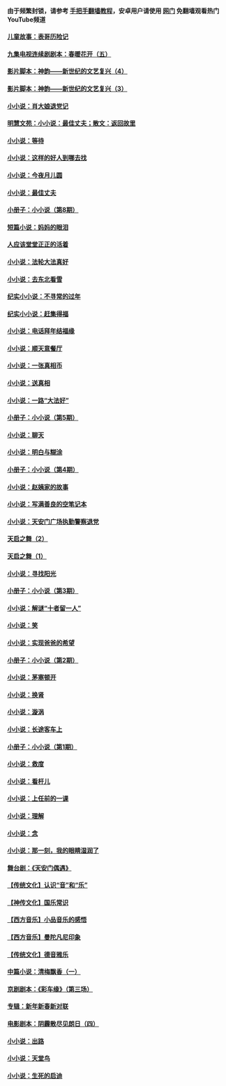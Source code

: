 #### 由于频繁封锁，请参考 [手把手翻墙教程](https://github.com/gfw-breaker/guides/wiki/)，安卓用户请使用 [网门](https://github.com/gfw-breaker/nogfw/blob/master/dl.md?t=07060900) 免翻墙观看热门YouTube频道 

#### [儿童故事：表哥历险记](../pages/328/383535.md?t=07060900) 

#### [九集电视连续剧剧本：春暖花开（五）](../pages/328/275919.md?t=07060900) 

#### [影片脚本：神韵——新世纪的文艺复兴（4）](../pages/328/266089.md?t=07060900) 

#### [影片脚本：神韵——新世纪的文艺复兴（3）](../pages/328/266087.md?t=07060900) 

#### [小小说：肖大娘退党记](../pages/328/239807.md?t=07060900) 

#### [明慧文苑：小小说：最佳丈夫；散文：返回故里](../pages/328/3439.md?t=07060900) 

#### [小小说：等待](../pages/328/223927.md?t=07060900) 

#### [小小说：这样的好人到哪去找](../pages/328/209396.md?t=07060900) 

#### [小小说：今夜月儿圆](../pages/328/193588.md?t=07060900) 

#### [小小说：最佳丈夫](../pages/328/190938.md?t=07060900) 

#### [小册子：小小说（第8期）](../pages/328/188202.md?t=07060900) 

#### [短篇小说：妈妈的眼泪](../pages/328/187712.md?t=07060900) 

#### [人应该堂堂正正的活着](../pages/328/182430.md?t=07060900) 

#### [小小说：法轮大法真好](../pages/328/174669.md?t=07060900) 

#### [小小说：去东北看雪](../pages/328/173882.md?t=07060900) 

#### [纪实小小说：不寻常的过年](../pages/328/173187.md?t=07060900) 

#### [纪实小小说：赶集得福](../pages/328/172652.md?t=07060900) 

#### [小小说：电话拜年结福缘](../pages/328/172533.md?t=07060900) 

#### [小小说：顺天意餐厅](../pages/328/170182.md?t=07060900) 

#### [小小说：一张真相币](../pages/328/169410.md?t=07060900) 

#### [小小说：送真相](../pages/328/166713.md?t=07060900) 

#### [小小说：一路“大法好”](../pages/328/162016.md?t=07060900) 

#### [小册子：小小说（第5期）](../pages/328/161131.md?t=07060900) 

#### [小小说：聊天](../pages/328/159640.md?t=07060900) 

#### [小小说：明白与糊涂](../pages/328/158101.md?t=07060900) 

#### [小册子：小小说（第4期）](../pages/328/158006.md?t=07060900) 

#### [小小说：赵姨家的故事](../pages/328/157843.md?t=07060900) 

#### [小小说：写满善良的空笔记本](../pages/328/157382.md?t=07060900) 

#### [小小说：天安门广场执勤警察退党](../pages/328/156982.md?t=07060900) 

#### [天启之舞（2）](../pages/328/153440.md?t=07060900) 

#### [天启之舞（1）](../pages/328/153439.md?t=07060900) 

#### [小小说：寻找阳光](../pages/328/153065.md?t=07060900) 

#### [小册子：小小说（第3期）](../pages/328/151715.md?t=07060900) 

#### [小小说：解谜“十者留一人”](../pages/328/148967.md?t=07060900) 

#### [小小说：笑](../pages/328/148905.md?t=07060900) 

#### [小小说：实现爸爸的希望](../pages/328/148096.md?t=07060900) 

#### [小册子：小小说（第2期）](../pages/328/147214.md?t=07060900) 

#### [小小说：茅塞顿开](../pages/328/147030.md?t=07060900) 

#### [小小说：换肾](../pages/328/146770.md?t=07060900) 

#### [小小说：漩涡](../pages/328/146683.md?t=07060900) 

#### [小小说：长途客车上](../pages/328/145076.md?t=07060900) 

#### [小册子：小小说（第1期）](../pages/328/143963.md?t=07060900) 

#### [小小说：救度](../pages/328/143927.md?t=07060900) 

#### [小小说：看杆儿](../pages/328/142137.md?t=07060900) 

#### [小小说：上任前的一课](../pages/328/140808.md?t=07060900) 

#### [小小说：理解](../pages/328/140476.md?t=07060900) 

#### [小小说：念](../pages/328/139513.md?t=07060900) 

#### [小小说：那一刻，我的眼睛湿润了](../pages/328/138476.md?t=07060900) 

#### [舞台剧：《天安门偶遇》](../pages/328/117155.md?t=07060900) 

#### [【传统文化】认识“音”和“乐”](../pages/328/108667.md?t=07060900) 

#### [【神传文化】国乐常识](../pages/328/104225.md?t=07060900) 

#### [【西方音乐】小品音乐的感悟](../pages/328/102924.md?t=07060900) 

#### [【西方音乐】曼陀凡尼印象](../pages/328/102922.md?t=07060900) 

#### [【传统文化】德音雅乐](../pages/328/102923.md?t=07060900) 

#### [中篇小说：清梅飘香（一）](../pages/328/101058.md?t=07060900) 

#### [京剧剧本：《彩车缘》（第三场）](../pages/328/96434.md?t=07060900) 

#### [专辑：新年新春新对联](../pages/328/94991.md?t=07060900) 

#### [电影剧本：阴霾散尽见朗日（四）](../pages/328/87081.md?t=07060900) 

#### [小小说：出路](../pages/328/84848.md?t=07060900) 

#### [小小说：天堂鸟](../pages/328/83084.md?t=07060900) 

#### [小小说：生死的启迪](../pages/328/70977.md?t=07060900) 

